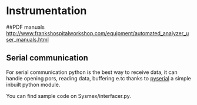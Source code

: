 # Instrumentation

##PDF manuals
http://www.frankshospitalworkshop.com/equipment/automated_analyzer_user_manuals.html

## Serial communication
For serial communication python is the best way to receive data, it can handle opening pors, reading data, buffering e.tc thanks to [pyserial](http://pyserial.sourceforge.net/shortintro.html) a simple  inbuilt python module.

You can find sample code on Sysmex/interfacer.py. 
